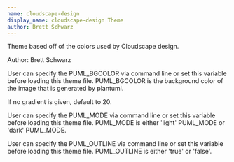 ```yaml
---
name: cloudscape-design
display_name: cloudscape-design Theme
author: Brett Schwarz
---
```

Theme based off of the colors used by Cloudscape design.

Author: Brett Schwarz

User can specify the PUML_BGCOLOR via command line or set this variable before loading this theme file.
PUML_BGCOLOR is the background color of the image that is generated by plantuml.

If no gradient is given, default to 20.

User can specify the PUML_MODE via command line or set this variable before loading this theme file.
PUML_MODE is either 'light' PUML_MODE or 'dark' PUML_MODE.

User can specify the PUML_OUTLINE via command line or set this variable before loading this theme file.
PUML_OUTLINE is either 'true' or 'false'.
